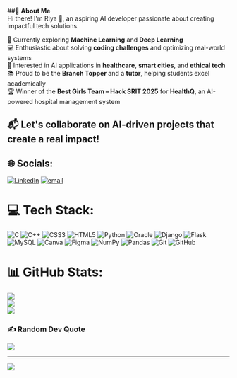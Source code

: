 ##💫 **About Me**  
Hi there! I'm Riya 👋, an aspiring AI developer passionate about creating impactful tech solutions.

🎯 Currently exploring **Machine Learning** and **Deep Learning**  
💻 Enthusiastic about solving **coding challenges** and optimizing real-world systems  
🧠 Interested in AI applications in **healthcare**, **smart cities**, and **ethical tech**  
📚 Proud to be the **Branch Topper** and a **tutor**, helping students excel academically  
🏆 Winner of the **Best Girls Team – Hack SRIT 2025** for **HealthQ**, an AI-powered hospital management system  

📬 Let's collaborate on AI-driven projects that create a real impact!
---

## 🌐 Socials:
[![LinkedIn](https://img.shields.io/badge/LinkedIn-%230077B5.svg?logo=linkedin&logoColor=white)](https://linkedin.com/in/https://www.linkedin.com/in/riya-saraf-9223a9257/) [![email](https://img.shields.io/badge/Email-D14836?logo=gmail&logoColor=white)](mailto:riyasaraf19@gmail.com) 

# 💻 Tech Stack:
![C](https://img.shields.io/badge/c-%2300599C.svg?style=for-the-badge&logo=c&logoColor=white) ![C++](https://img.shields.io/badge/c++-%2300599C.svg?style=for-the-badge&logo=c%2B%2B&logoColor=white) ![CSS3](https://img.shields.io/badge/css3-%231572B6.svg?style=for-the-badge&logo=css3&logoColor=white) ![HTML5](https://img.shields.io/badge/html5-%23E34F26.svg?style=for-the-badge&logo=html5&logoColor=white) ![Python](https://img.shields.io/badge/python-3670A0?style=for-the-badge&logo=python&logoColor=ffdd54) ![Oracle](https://img.shields.io/badge/Oracle-F80000?style=for-the-badge&logo=oracle&logoColor=white) ![Django](https://img.shields.io/badge/django-%23092E20.svg?style=for-the-badge&logo=django&logoColor=white) ![Flask](https://img.shields.io/badge/flask-%23000.svg?style=for-the-badge&logo=flask&logoColor=white) ![MySQL](https://img.shields.io/badge/mysql-4479A1.svg?style=for-the-badge&logo=mysql&logoColor=white) ![Canva](https://img.shields.io/badge/Canva-%2300C4CC.svg?style=for-the-badge&logo=Canva&logoColor=white) ![Figma](https://img.shields.io/badge/figma-%23F24E1E.svg?style=for-the-badge&logo=figma&logoColor=white) ![NumPy](https://img.shields.io/badge/numpy-%23013243.svg?style=for-the-badge&logo=numpy&logoColor=white) ![Pandas](https://img.shields.io/badge/pandas-%23150458.svg?style=for-the-badge&logo=pandas&logoColor=white) ![Git](https://img.shields.io/badge/git-%23F05033.svg?style=for-the-badge&logo=git&logoColor=white) ![GitHub](https://img.shields.io/badge/github-%23121011.svg?style=for-the-badge&logo=github&logoColor=white)
# 📊 GitHub Stats:
![](https://github-readme-stats.vercel.app/api?username=riyaaaa19&theme=radical&hide_border=false&include_all_commits=false&count_private=false)<br/>
![](https://nirzak-streak-stats.vercel.app/?user=riyaaaa19&theme=radical&hide_border=false)<br/>
![](https://github-readme-stats.vercel.app/api/top-langs/?username=riyaaaa19&theme=radical&hide_border=false&include_all_commits=false&count_private=false&layout=compact)

### ✍️ Random Dev Quote
![](https://quotes-github-readme.vercel.app/api?type=horizontal&theme=radical)

---
[![](https://visitcount.itsvg.in/api?id=riyaaaa19&icon=0&color=0)](https://visitcount.itsvg.in)

<!-- Proudly created with GPRM ( https://gprm.itsvg.in ) -->
